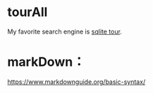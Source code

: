 # tourAll
My favorite search engine is [sqlite tour](https://github.com/sicachang/tourAll/blob/4133b9377890233e9c2c92d363b4a34c8026c6d4/sqlite.md "sqlite tour").

# markDown：
https://www.markdownguide.org/basic-syntax/ 

